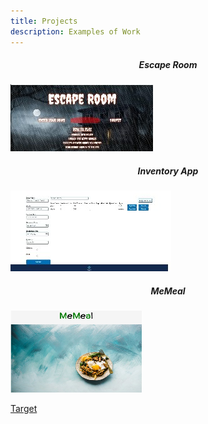 ```yaml
---
title: Projects
description: Examples of Work
---
```


<h5 style="text-align: center;">Escape Room</h5>
<a href='https://ellie-lucky-go-mochi.github.io/Escape-Room/'>
    <img id="images" src="../../assets/escapeRoomsmall.jpg"/>
</a>
<h5 style="text-align: center;">Inventory App</h5>
<a href='https://inventoryapplications.herokuapp.com/'>
    <img id="images" src="../../assets/inventoryAppsmall.jpg"/>
</a>
<h5 style="text-align: center;">MeMeal</h5>
<a href='https://food-app-final301.herokuapp.com/'>
    <img id="images" src="../../assets/MeMealsmall.png"/>
</a>

<a href="https://jovial-goldwasser-8cea91.netlify.app/company-target/">
   <p>Target</p>
</a>
